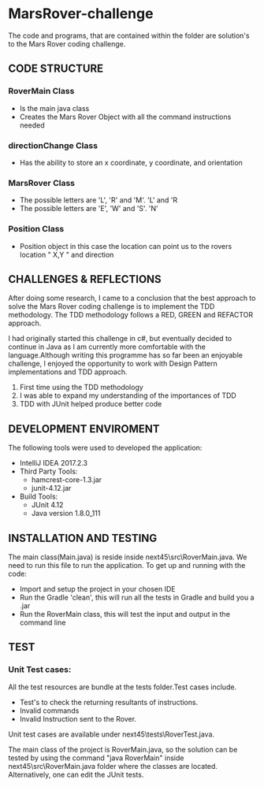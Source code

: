 # MarsRover-challenge
The code and programs, that are contained within the folder are solution's to the Mars Rover coding challenge.

## CODE STRUCTURE
### RoverMain Class
* Is the main java class
* Creates the Mars Rover Object with all the command instructions needed
### directionChange Class
* Has the ability to store an x coordinate, y coordinate, and orientation
### MarsRover Class
* The possible letters are 'L', 'R' and 'M'. 'L' and 'R
* The possible letters are 'E', 'W' and 'S'. 'N' 
### Position Class
* Position object in this case the location can point us to the rovers location " X,Y " and direction
## CHALLENGES & REFLECTIONS
After doing some research, I came to a conclusion that the best approach to solve the Mars Rover coding challenge is to implement the TDD methodology. The TDD methodology follows a RED, GREEN and REFACTOR approach.

I had originally started this challenge in c#, but eventually decided to continue in Java as I am currently more comfortable with the language.Although writing this programme has so far been an enjoyable challenge, I enjoyed the opportunity to work with Design Pattern implementations and TDD approach.

1. First time using the TDD methodology
1. I was able to expand my understanding of the importances of TDD
1. TDD with JUnit helped produce better code
## DEVELOPMENT ENVIROMENT
The following tools were used to developed the application:
* IntelliJ IDEA 2017.2.3
* Third Party Tools:
  * hamcrest-core-1.3.jar
  * junit-4.12.jar
* Build Tools:
  * JUnit 4.12
  * Java version 1.8.0_111
## INSTALLATION AND TESTING
The main class(Main.java) is reside inside next45\src\RoverMain.java. We need to run this file to run the application.
To get up and running with the code:
* Import and setup the project in your chosen IDE
* Run the Gradle 'clean', this will run all the tests in Gradle and build you a .jar
* Run the RoverMain class, this will test the input and output in the command line

## TEST
### Unit Test cases:
All the test resources are bundle at the tests folder.Test cases include.
* Test's to check the returning resultants of instructions.
* Invalid commands
* Invalid Instruction sent to the Rover. 

Unit test cases are available under next45\tests\RoverTest.java.

The main class of the project is RoverMain.java, so the solution can be tested by using the command "java RoverMain" inside next45\src\RoverMain.java folder where the classes are located. Alternatively, one can edit the JUnit tests.

